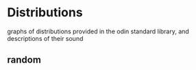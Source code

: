
# Distributions  

graphs of distributions provided in the odin standard library, and descriptions of their sound



## random



